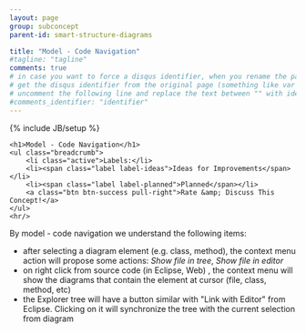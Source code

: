 ```yaml
---
layout: page
group: subconcept
parent-id: smart-structure-diagrams

title: "Model - Code Navigation"
#tagline: "tagline"
comments: true
# in case you want to force a disqus identifier, when you rename the page
# get the disqus identifier from the original page (something like var disqus_identifier = 'ident';),
# uncomment the following line and replace the text between "" with ident
#comments_identifier: "identifier"
---
```

{% include JB/setup %}

<div>

	<h1>Model - Code Navigation</h1>
    <ul class="breadcrumb">
	    <li class="active">Labels:</li>
	    <li><span class="label label-ideas">Ideas for Improvements</span></li>
	    <li><span class="label label-planned">Planned</span></li>
	    <a class="btn btn-success pull-right">Rate &amp; Discuss This Concept!</a>
    </ul>
    <hr/>
</div>

By model  - code navigation we understand the following items:

* after selecting a diagram element (e.g. class, method), the context menu action will propose some actions: *Show file in tree*, *Show file in editor*
* on right click from source code (in Eclipse, Web) , the context menu will show the diagrams that contain the element at cursor (file, class, method, etc)
* the Explorer tree will have a button similar with "Link with Editor" from Eclipse. Clicking on it will synchronize the tree with the current selection from diagram
 

